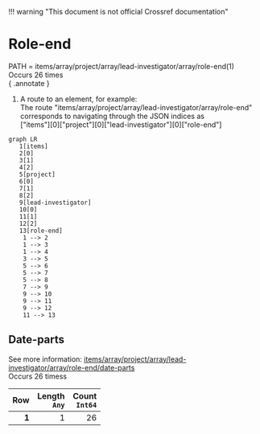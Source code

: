 !!! warning "This document is not official Crossref documentation"
# Role-end
PATH = items/array/project/array/lead-investigator/array/role-end(1)  
Occurs 26 times  
{ .annotate }

1. A route to an element, for example:  
   The route "items/array/project/array/lead-investigator/array/role-end" corresponds to navigating through the JSON indices as  
   ["items"][0]["project"][0]["lead-investigator"][0]["role-end"]  

```mermaid
graph LR
   1[items]
   2[0]
   3[1]
   4[2]
   5[project]
   6[0]
   7[1]
   8[2]
   9[lead-investigator]
   10[0]
   11[1]
   12[2]
   13[role-end]
    1 --> 2
    1 --> 3
    1 --> 4
    3 --> 5
    5 --> 6
    5 --> 7
    5 --> 8
    7 --> 9
    9 --> 10
    9 --> 11
    9 --> 12
    11 --> 13
```


## Date-parts
See more information: [items/array/project/array/lead-investigator/array/role-end/date-parts](date-parts/index.md)  
Occurs 26 timess  

| **Row** | **Length**<br>`Any` | **Count**<br>`Int64` |
|--------:|--------------------:|---------------------:|
| **1**   | 1                   | 26                   |

